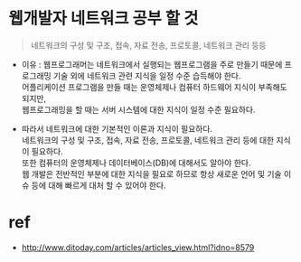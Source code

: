 
# 웹개발자 네트워크 공부 할 것 
>  네트워크의 구성 및 구조, 접속, 자료 전송, 프로토콜, 네트워크 관리 등등

* 이유 : 웹프로그래머는 네트워크에서 실행되는 웹프로그램을 주로 만들기 때문에 프로그래밍 기술 외에 네트워크 관련 지식을 일정 수준 습득해야 한다.  
어플리케이션 프로그램을 만들 때는 운영체제나 컴퓨터 하드웨어 지식이 부족해도 되지만,  
웹프로그래밍을 할 때는 서버 시스템에 대한 지식이 일정 수준 필요하다.

* 따라서 네트워크에 대한 기본적인 이론과 지식이 필요하다.  
네트워크의 구성 및 구조, 접속, 자료 전송, 프로토콜, 네트워크 관리 등에 대한 지식이 필요하다.  
또한 컴퓨터의 운영체제나 데이터베이스(DB)에 대해서도 알아야 한다.  
웹 개발은 전반적인 부분에 대한 지식을 필요로 하므로 항상 새로운 언어 및 기술 이슈 등에 대해 빠르게 대처 할 수 있어야 한다.  

# ref
* http://www.ditoday.com/articles/articles_view.html?idno=8579
